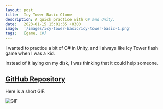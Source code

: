 ```yaml
---
layout: post
title:  Icy Tower Basic Clone
description: A quick practice with C# and Unity.
date:   2023-01-15 15:01:35 +0300
image:  '/images/icy-tower-basic/icy-tower-basic-1.png'
tags:   [game, C#]
---
```

I wanted to practice a bit of C# in Unity, and I always like Icy Tower flash game when I was a kid. 

Instead of it laying on my disk, I was thinking that it could help someone.

## [GitHub Repository](https://github.com/Pavelioso/2D-infinity-jumper-unity)

Here is a short GIF.

![GIF]({{site.baseurl}}images\icy-tower-basic\icy_tower-basic.gif)